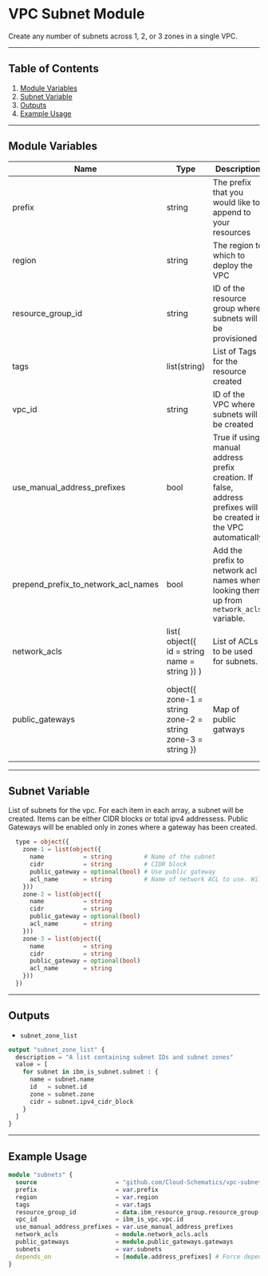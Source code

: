 # VPC Subnet Module

Create any number of subnets across 1, 2, or 3 zones in a single VPC.

---

## Table of Contents

1. [Module Variables](#module-variables)
2. [Subnet Variable](#subnet-variable)
3. [Outputs](#outputs)
4. [Example Usage](#example-usage)

---

## Module Variables

Name                                | Type                                                        | Description                                                                                                       | Sensitive | Default
----------------------------------- | ----------------------------------------------------------- | ----------------------------------------------------------------------------------------------------------------- | --------- | ---------------------------------------------
prefix                              | string                                                      | The prefix that you would like to append to your resources                                                        |           | 
region                              | string                                                      | The region to which to deploy the VPC                                                                             |           | 
resource_group_id                   | string                                                      | ID of the resource group where subnets will be provisioned                                                        |           | null
tags                                | list(string)                                                | List of Tags for the resource created                                                                             |           | null
vpc_id                              | string                                                      | ID of the VPC where subnets will be created                                                                       |           | 
use_manual_address_prefixes         | bool                                                        | True if using manual address prefix creation. If false, address prefixes will be created in the VPC automatically |           | false
prepend_prefix_to_network_acl_names | bool                                                        | Add the prefix to network acl names when looking them up from `network_acls` variable.                            |           | true
network_acls                        | list( object({ id = string name = string }) )               | List of ACLs to be used for subnets.                                                                              |           | []
public_gateways                     | object({ zone-1 = string zone-2 = string zone-3 = string }) | Map of public gatways                                                                                             |           | { zone-1 = null zone-2 = null zone-3 = null }

---

## Subnet Variable

List of subnets for the vpc. For each item in each array, a subnet will be created. Items can be either CIDR blocks or total ipv4 addressess. Public Gateways will be enabled only in zones where a gateway has been created.

```terraform
  type = object({
    zone-1 = list(object({
      name           = string         # Name of the subnet
      cidr           = string         # CIDR block
      public_gateway = optional(bool) # Use public gateway
      acl_name       = string         # Name of network ACL to use. Will only be attached if name is found in var.network_acls
    }))
    zone-2 = list(object({
      name           = string
      cidr           = string
      public_gateway = optional(bool)
      acl_name       = string
    }))
    zone-3 = list(object({
      name           = string
      cidr           = string
      public_gateway = optional(bool)
      acl_name       = string
    }))
  })
```

---

## Outputs

- `subnet_zone_list`
```terraform
output "subnet_zone_list" {
  description = "A list containing subnet IDs and subnet zones"
  value = [
    for subnet in ibm_is_subnet.subnet : {
      name = subnet.name
      id   = subnet.id
      zone = subnet.zone
      cidr = subnet.ipv4_cidr_block
    }
  ]
}
```

---

## Example Usage

```terraform
module "subnets" {
  source                      = "github.com/Cloud-Schematics/vpc-subnet-module"
  prefix                      = var.prefix
  region                      = var.region
  tags                        = var.tags
  resource_group_id           = data.ibm_resource_group.resource_group.id
  vpc_id                      = ibm_is_vpc.vpc.id
  use_manual_address_prefixes = var.use_manual_address_prefixes
  network_acls                = module.network_acls.acls
  public_gateways             = module.public_gateways.gateways
  subnets                     = var.subnets
  depends_on                  = [module.address_prefixes] # Force dependecy on address prefixes to prevent creation errors
}
```